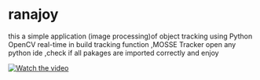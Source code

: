 # ranajoy

this a simple application (image processing)of object tracking using Python OpenCV real-time in build tracking function ,MOSSE Tracker
open any python ide ,check if all pakages are imported correctly and enjoy 

[![Watch the video](https://img.youtube.com/vi/CrbMpVWnjds/maxresdefault.jpg)](https://youtu.be/CrbMpVWnjds)</br>


